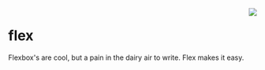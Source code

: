 <img src="https://i.imgur.com/tSgZlMI.png" align="right" />

# flex

Flexbox's are cool, but a pain in the dairy air to write. Flex makes it easy.
